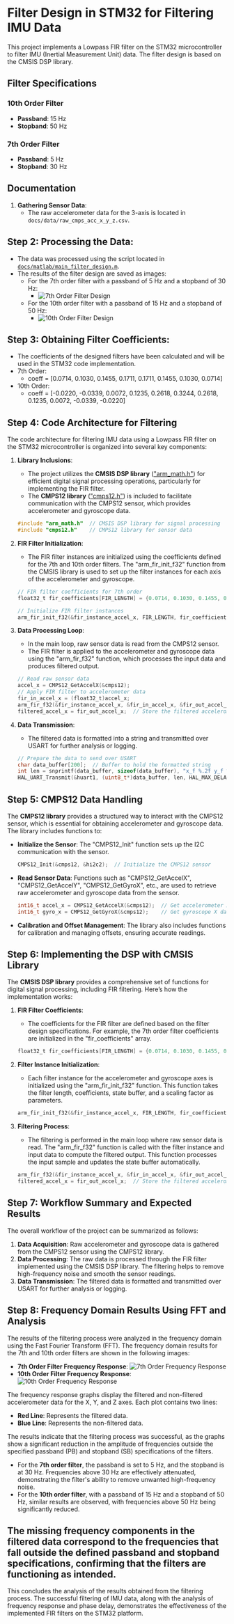 # Filter Design in STM32 for Filtering IMU Data

This project implements a Lowpass FIR filter on the STM32 microcontroller to filter IMU (Inertial Measurement Unit) data. The filter design is based on the CMSIS DSP library.

## Filter Specifications

### 10th Order Filter
- **Passband**: 15 Hz
- **Stopband**: 50 Hz

### 7th Order Filter
- **Passband**: 5 Hz
- **Stopband**: 30 Hz

## Documentation

1. **Gathering Sensor Data**: 
   - The raw accelerometer data for the 3-axis is located in `docs/data/raw_cmps_acc_x_y_z.csv`.

## Step 2:  **Processing the Data**: 
   - The data was processed using the script located in [`docs/matlab/main_filter_design.m`](docs/matlab/main_filter_design.m). 
   - The results of the filter design are saved as images:
     - For the 7th order filter with a passband of 5 Hz and a stopband of 30 Hz: 
       - ![7th Order Filter Design](docs/img/2_filter_design_pb5hz_sb30hz_y.jpg)
     - For the 10th order filter with a passband of 15 Hz and a stopband of 50 Hz: 
       - ![10th Order Filter Design](docs/img/5_filter_design_pb15hz_sb50hz_y.jpg)
       

## Step 3: **Obtaining Filter Coefficients**: 
   - The coefficients of the designed filters have been calculated and will be used in the STM32 code implementation.
   - 7th Order:
     - coeff = [0.0714, 0.1030, 0.1455, 0.1711, 0.1711, 0.1455, 0.1030, 0.0714]
   - 10th Order:
     - coeff = [-0.0220, -0.0339, 0.0072, 0.1235, 0.2618, 0.3244, 0.2618, 0.1235, 0.0072, -0.0339, -0.0220]
## Step 4: Code Architecture for Filtering

The code architecture for filtering IMU data using a Lowpass FIR filter on the STM32 microcontroller is organized into several key components:

1. **Library Inclusions**:
   - The project utilizes the **CMSIS DSP library** (["arm_math.h"](Middlewares/ST/ARM/DSP/Inc/arm_math.h)) for efficient digital signal processing operations, particularly for implementing the FIR filter.
   - The **CMPS12 library** (["cmps12.h"](lib/include/cmps12.h)) is included to facilitate communication with the CMPS12 sensor, which provides accelerometer and gyroscope data.

   ```c
   #include "arm_math.h"  // CMSIS DSP library for signal processing
   #include "cmps12.h"    // CMPS12 library for sensor data
   ```

2. **FIR Filter Initialization**:
   - The FIR filter instances are initialized using the coefficients defined for the 7th and 10th order filters. The "arm_fir_init_f32" function from the CMSIS library is used to set up the filter instances for each axis of the accelerometer and gyroscope.

   ```c
   // FIR filter coefficients for 7th order
   float32_t fir_coefficients[FIR_LENGTH] = {0.0714, 0.1030, 0.1455, 0.1711, 0.1711, 0.1455, 0.1030, 0.0714};

   // Initialize FIR filter instances
   arm_fir_init_f32(&fir_instance_accel_x, FIR_LENGTH, fir_coefficients, fir_state_accel_x, 1);
   ```

3. **Data Processing Loop**:
   - In the main loop, raw sensor data is read from the CMPS12 sensor.
   - The FIR filter is applied to the accelerometer and gyroscope data using the "arm_fir_f32" function, which processes the input data and produces filtered output.

   ```c
   // Read raw sensor data
   accel_x = CMPS12_GetAccelX(&cmps12);
   // Apply FIR filter to accelerometer data
   fir_in_accel_x = (float32_t)accel_x;
   arm_fir_f32(&fir_instance_accel_x, &fir_in_accel_x, &fir_out_accel_x, 1);
   filtered_accel_x = fir_out_accel_x;  // Store the filtered accelerometer x
   ```

4. **Data Transmission**:
   - The filtered data is formatted into a string and transmitted over USART for further analysis or logging.

   ```c
   // Prepare the data to send over USART
   char data_buffer[200];  // Buffer to hold the formatted string
   int len = snprintf(data_buffer, sizeof(data_buffer), "x_f %.2f y_f %.2f z_f %.2f\r\n", filtered_accel_x, filtered_accel_y, filtered_accel_z);
   HAL_UART_Transmit(&huart1, (uint8_t*)data_buffer, len, HAL_MAX_DELAY);
   ```

## Step 5: CMPS12 Data Handling

The **CMPS12 library** provides a structured way to interact with the CMPS12 sensor, which is essential for obtaining accelerometer and gyroscope data. The library includes functions to:

- **Initialize the Sensor**: The "CMPS12_Init" function sets up the I2C communication with the sensor.

   ```c
   CMPS12_Init(&cmps12, &hi2c2);  // Initialize the CMPS12 sensor
   ```

- **Read Sensor Data**: Functions such as "CMPS12_GetAccelX", "CMPS12_GetAccelY", "CMPS12_GetGyroX", etc., are used to retrieve raw accelerometer and gyroscope data from the sensor.

   ```c
   int16_t accel_x = CMPS12_GetAccelX(&cmps12);  // Get accelerometer X data
   int16_t gyro_x = CMPS12_GetGyroX(&cmps12);    // Get gyroscope X data
   ```

- **Calibration and Offset Management**: The library also includes functions for calibration and managing offsets, ensuring accurate readings.

## Step 6: Implementing the DSP with CMSIS Library

The **CMSIS DSP library** provides a comprehensive set of functions for digital signal processing, including FIR filtering. Here’s how the implementation works:

1. **FIR Filter Coefficients**: 
   - The coefficients for the FIR filter are defined based on the filter design specifications. For example, the 7th order filter coefficients are initialized in the "fir_coefficients" array.

   ```c
   float32_t fir_coefficients[FIR_LENGTH] = {0.0714, 0.1030, 0.1455, 0.1711, 0.1711, 0.1455, 0.1030, 0.0714};
   ```

2. **Filter Instance Initialization**:
   - Each filter instance for the accelerometer and gyroscope axes is initialized using the "arm_fir_init_f32" function. This function takes the filter length, coefficients, state buffer, and a scaling factor as parameters.

   ```c
   arm_fir_init_f32(&fir_instance_accel_x, FIR_LENGTH, fir_coefficients, fir_state_accel_x, 1);
   ```

3. **Filtering Process**:
   - The filtering is performed in the main loop where raw sensor data is read. The "arm_fir_f32" function is called with the filter instance and input data to compute the filtered output. This function processes the input sample and updates the state buffer automatically.

   ```c
   arm_fir_f32(&fir_instance_accel_x, &fir_in_accel_x, &fir_out_accel_x, 1);
   filtered_accel_x = fir_out_accel_x;  // Store the filtered accelerometer x
   ```

## Step 7: Workflow Summary and Expected Results

The overall workflow of the project can be summarized as follows:

1. **Data Acquisition**: Raw accelerometer and gyroscope data is gathered from the CMPS12 sensor using the CMPS12 library.
2. **Data Processing**: The raw data is processed through the FIR filter implemented using the CMSIS DSP library. The filtering helps to remove high-frequency noise and smooth the sensor readings.
3. **Data Transmission**: The filtered data is formatted and transmitted over USART for further analysis or logging.

## Step 8: Frequency Domain Results Using FFT and Analysis

The results of the filtering process were analyzed in the frequency domain using the Fast Fourier Transform (FFT). The frequency domain results for the 7th and 10th order filters are shown in the following images:

- **7th Order Filter Frequency Response**: ![7th Order Frequency Response](docs/img/10_result_freq_domain_ord7th.jpg)
- **10th Order Filter Frequency Response**: ![10th Order Frequency Response](docs/img/8_result_freq_domain_ord11th.jpg)

The frequency response graphs display the filtered and non-filtered accelerometer data for the X, Y, and Z axes. Each plot contains two lines:
- **Red Line**: Represents the filtered data.
- **Blue Line**: Represents the non-filtered data.

The results indicate that the filtering process was successful, as the graphs show a significant reduction in the amplitude of frequencies outside the specified passband (PB) and stopband (SB) specifications of the filters. 

- For the **7th order filter**, the passband is set to 5 Hz, and the stopband is at 30 Hz. Frequencies above 30 Hz are effectively attenuated, demonstrating the filter's ability to remove unwanted high-frequency noise.
- For the **10th order filter**, with a passband of 15 Hz and a stopband of 50 Hz, similar results are observed, with frequencies above 50 Hz being significantly reduced.

The missing frequency components in the filtered data correspond to the frequencies that fall outside the defined passband and stopband specifications, confirming that the filters are functioning as intended.
---

This concludes the analysis of the results obtained from the filtering process. The successful filtering of IMU data, along with the analysis of frequency response and phase delay, demonstrates the effectiveness of the implemented FIR filters on the STM32 platform.


